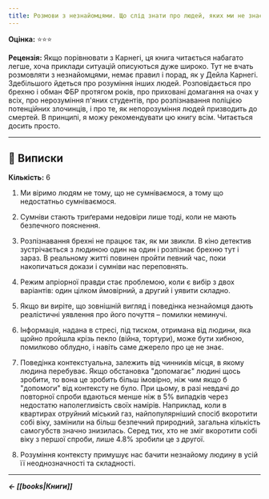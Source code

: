```yaml
---
title: Розмови з незнайомцями. Що слід знати про людей, яких ми не знаємо (Макольм Ґладвелл)
---
```


**Оцінка:** ⭐️⭐️⭐️

**Рецензія:** Якщо порівнювати з Карнегі, ця книга читається набагато легше, хоча приклади ситуацій описуються дуже широко. Тут не вчать розмовляти з незнайомцями, немає правил і порад, як у Дейла Карнегі. Здебільшого йдеться про розуміння інших людей. Розповідається про брехню і обман ФБР протягом років, про приховані домагання на очах у всіх, про нерозуміння п'яних студентів, про розпізнавання поліцією потенційних злочинців, і про те, як непорозуміння людей призводить до смертей. В принципі, я можу рекомендувати цю книгу всім. Читається досить просто.

---

## 📑 Виписки

**Кількість:** 6

1. Ми віримо людям не тому, що не сумніваємося, а тому що недостатньо сумніваємося.

2. Сумніви стають триґерами недовіри лише тоді, коли не мають безпечного пояснення.

3. Розпізнавання брехні не працює так, як ми звикли. В кіно детектив зустрічається з людиною один на один і розпізнає брехню тут і зараз. В реальному житті повинен пройти певний час, поки накопичаться докази і сумніви нас переповнять.

4. Режим апріорної правди стає проблемою, коли є вибір з двох варіантів: один цілком ймовірний, а другий і уявити складно.

5. Якщо ви виріте, що зовнішній вигляд і поведінка незнайомця дають реалістичні уявлення про його почуття – помилки неминучі. 

6. Інформація, надана в стресі, під тиском, отримана від людини, яка щойно пройшла крізь пекло (війна, тортури), може бути хибною, помилково облудно, і навіть саме джерело про це не знає.

7. Поведінка контекстуальна, залежить від чинників місця, в якому людина перебуває. Якщо обстановка "допомагає" людині щось зробити, то вона це зробить більш імовірно, ніж чим якщо б "допомоги" від контексту не було. При цьому, в разі невдачі до повторної спроби вдаються менше ніж в 5% випадків через недостатю наполегливість своїх намірів. Наприклад, коли в квартирах отруйний міський газ, найпопулярніший спосіб вкоротити собі віку, замінили на більш безпечний природний, загальна кількість самогубств значно знизилась. Серед тих, хто не зміг вкоротити собі віку з першої спроби, лише 4.8% зробили це з другої.

8. Розуміння контексту примушує нас бачити незнайому людину в усій її неоднозначності та складності.

---

***← [[books|Книги]]***